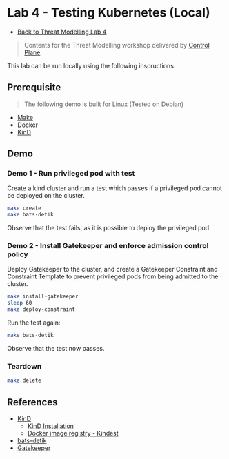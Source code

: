 # Lab 4 - Testing Kubernetes (Local)

- [Back to Threat Modelling Lab 4](/lab4/README.md)

> Contents for the Threat Modelling workshop delivered by [Control Plane](https://control-plane.io).

This lab can be run locally using the following inscructions. 

## Prerequisite

> The following demo is built for Linux (Tested on Debian)

- [Make](https://www.gnu.org/software/make/manual/make.html)
- [Docker](https://www.docker.com)
- [KinD](https://kind.sigs.k8s.io/docs/user/quick-start/)

## Demo

### Demo 1 - Run privileged pod with test

Create a kind cluster and run a test which passes if a privileged pod cannot be deployed on the cluster. 

```bash
make create
make bats-detik
```

Observe that the test fails, as it is possible to deploy the privileged pod. 

### Demo 2 - Install Gatekeeper and enforce admission control policy

Deploy Gatekeeper to the cluster, and create a Gatekeeper Constraint and Constraint Template to prevent privileged pods from being admitted to the cluster. 

```bash
make install-gatekeeper
sleep 60
make deploy-constraint
```

Run the test again:
```bash
make bats-detik
```

Observe that the test now passes. 

### Teardown

```bash
make delete
```

## References

- [KinD](https://kind.sigs.k8s.io/)
  - [KinD Installation](https://kind.sigs.k8s.io/docs/user/quick-start/#installation)
  - [Docker image registry - Kindest](https://hub.docker.com/u/kindest)
- [bats-detik](https://github.com/bats-core/bats-detik)
- [Gatekeeper](https://github.com/open-policy-agent/gatekeeper)